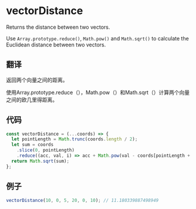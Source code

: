 # vectorDistance

Returns the distance between two vectors.

Use `Array.prototype.reduce()`, `Math.pow()` and `Math.sqrt()` to calculate the Euclidean distance between two vectors.

## 翻译

返回两个向量之间的距离。

使用Array.prototype.reduce（），Math.pow（）和Math.sqrt（）计算两个向量之间的欧几里得距离。

## 代码

```js
const vectorDistance = (...coords) => {
  let pointLength = Math.trunc(coords.length / 2);
  let sum = coords
    .slice(0, pointLength)
    .reduce((acc, val, i) => acc + Math.pow(val - coords[pointLength + i], 2), 0);
  return Math.sqrt(sum);
};
```

## 例子

```js
vectorDistance(10, 0, 5, 20, 0, 10); // 11.180339887498949
```
